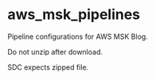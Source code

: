 # aws_msk_pipelines
Pipeline configurations for AWS MSK Blog.

Do not unzip after download.

SDC expects zipped file.
